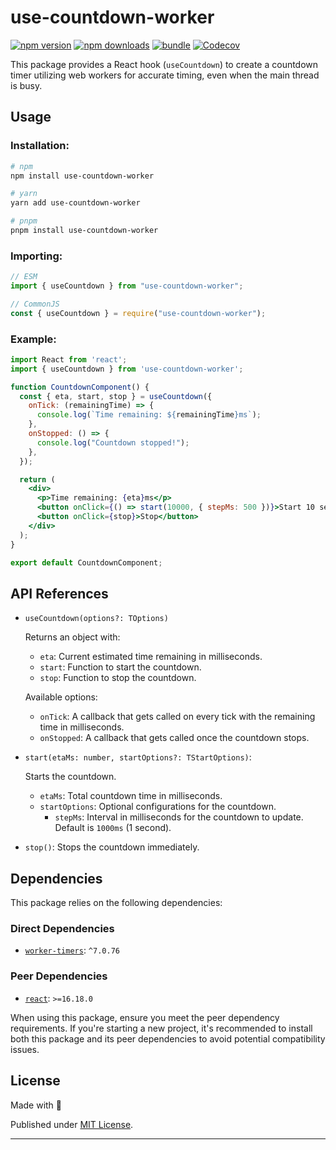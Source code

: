 # use-countdown-worker

[![npm version][npm-version-src]][npm-version-href]
[![npm downloads][npm-downloads-src]][npm-downloads-href]
[![bundle][bundle-src]][bundle-href]
[![Codecov][codecov-src]][codecov-href]

This package provides a React hook (`useCountdown`) to create a countdown timer utilizing web workers for accurate timing, even when the main thread is busy.

## Usage

### Installation:

```sh
# npm
npm install use-countdown-worker

# yarn
yarn add use-countdown-worker

# pnpm
pnpm install use-countdown-worker
```

### Importing:

```js
// ESM
import { useCountdown } from "use-countdown-worker";

// CommonJS
const { useCountdown } = require("use-countdown-worker");
```

### Example:

```jsx
import React from 'react';
import { useCountdown } from 'use-countdown-worker';

function CountdownComponent() {
  const { eta, start, stop } = useCountdown({
    onTick: (remainingTime) => {
      console.log(`Time remaining: ${remainingTime}ms`);
    },
    onStopped: () => {
      console.log("Countdown stopped!");
    },
  });

  return (
    <div>
      <p>Time remaining: {eta}ms</p>
      <button onClick={() => start(10000, { stepMs: 500 })}>Start 10 seconds Countdown with 500ms step</button>
      <button onClick={stop}>Stop</button>
    </div>
  );
}

export default CountdownComponent;
```

## API References

- `useCountdown(options?: TOptions)`

  Returns an object with:
  - `eta`: Current estimated time remaining in milliseconds.
  - `start`: Function to start the countdown.
  - `stop`: Function to stop the countdown.

  Available options:
  - `onTick`: A callback that gets called on every tick with the remaining time in milliseconds.
  - `onStopped`: A callback that gets called once the countdown stops.

- `start(etaMs: number, startOptions?: TStartOptions)`:

  Starts the countdown.
  - `etaMs`: Total countdown time in milliseconds.
  - `startOptions`: Optional configurations for the countdown.
    - `stepMs`: Interval in milliseconds for the countdown to update. Default is `1000ms` (1 second).

- `stop()`: Stops the countdown immediately.

## Dependencies

This package relies on the following dependencies:

### Direct Dependencies

- [`worker-timers`](https://www.npmjs.com/package/worker-timers): `^7.0.76`

### Peer Dependencies

- [`react`](https://www.npmjs.com/package/react): `>=16.18.0`

When using this package, ensure you meet the peer dependency requirements. If you're starting a new project, it's recommended to install both this package and its peer dependencies to avoid potential compatibility issues.

## License

Made with 💛

Published under [MIT License](./LICENSE).

<!-- Badges -->

[npm-version-src]: https://img.shields.io/npm/v/use-countdown-worker?style=flat&colorA=18181B&colorB=F0DB4F
[npm-version-href]: https://npmjs.com/package/use-countdown-worker
[npm-downloads-src]: https://img.shields.io/npm/dm/use-countdown-worker?style=flat&colorA=18181B&colorB=F0DB4F
[npm-downloads-href]: https://npmjs.com/package/use-countdown-worker
[codecov-src]: https://img.shields.io/codecov/c/gh/dsfx3d/use-countdown-worker/main?style=flat&colorA=18181B&colorB=F0DB4F
[codecov-href]: https://codecov.io/gh/dsfx3d/use-countdown-worker
[bundle-src]: https://img.shields.io/bundlephobia/minzip/use-countdown-worker?style=flat&colorA=18181B&colorB=F0DB4F
[bundle-href]: https://bundlephobia.com/result?p=use-countdown-worker

---
